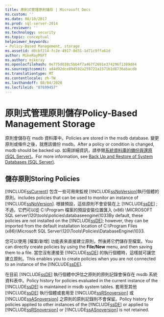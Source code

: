 ```yaml
---
title: 原則式管理原則儲存 | Microsoft Docs
ms.custom: ''
ms.date: 08/10/2017
ms.prod: sql-server-2014
ms.reviewer: ''
ms.technology: security
ms.topic: conceptual
helpviewer_keywords:
- Policy-Based Management, storage
ms.assetid: d0cbf214-fc2e-4917-8d31-1d71c9ffa61d
author: MikeRayMSFT
ms.author: mikeray
ms.openlocfilehash: 0e775d038c5bb4f7a467f2691e374296f1389d84
ms.sourcegitcommit: ad4d92dce894592a259721a1571b1d8736abacdb
ms.translationtype: MT
ms.contentlocale: zh-TW
ms.lasthandoff: 08/04/2020
ms.locfileid: "87699457"
---
```

# <a name="policy-based-management-storage"></a><span data-ttu-id="ab3a0-102">原則式管理原則儲存</span><span class="sxs-lookup"><span data-stu-id="ab3a0-102">Policy-Based Management Storage</span></span>
  <span data-ttu-id="ab3a0-103">原則會儲存在 msdb 資料庫中。</span><span class="sxs-lookup"><span data-stu-id="ab3a0-103">Policies are stored in the msdb database.</span></span> <span data-ttu-id="ab3a0-104">變更原則或條件之後，就應該備份 msdb。</span><span class="sxs-lookup"><span data-stu-id="ab3a0-104">After a policy or condition is changed, msdb should be backed up.</span></span> <span data-ttu-id="ab3a0-105">如需詳細資訊，請參閱[系統資料庫的備份與還原 &#40;SQL Server&#41;](../backup-restore/back-up-and-restore-of-system-databases-sql-server.md)。</span><span class="sxs-lookup"><span data-stu-id="ab3a0-105">For more information, see [Back Up and Restore of System Databases &#40;SQL Server&#41;](../backup-restore/back-up-and-restore-of-system-databases-sql-server.md).</span></span>  
  
## <a name="storing-policies"></a><span data-ttu-id="ab3a0-106">儲存原則</span><span class="sxs-lookup"><span data-stu-id="ab3a0-106">Storing Policies</span></span>  
 [!INCLUDE[ssCurrent](../../includes/sscurrent-md.md)] <span data-ttu-id="ab3a0-107">包含一些可用來監視 [!INCLUDE[ssNoVersion](../../includes/ssnoversion-md.md)]執行個體的原則。</span><span class="sxs-lookup"><span data-stu-id="ab3a0-107">includes policies that can be used to monitor an instance of [!INCLUDE[ssNoVersion](../../includes/ssnoversion-md.md)].</span></span> <span data-ttu-id="ab3a0-108">根據預設，這些原則不會安裝在上 [!INCLUDE[ssDE](../../includes/ssde-md.md)] ; 不過，它們可以從 C:\Program 檔案的預設安裝位置匯入 (x86) \MICROSOFT SQL server\120\tools\policies\databaseengine\1033</span><span class="sxs-lookup"><span data-stu-id="ab3a0-108">By default, these policies are not installed on the [!INCLUDE[ssDE](../../includes/ssde-md.md)]; however, they can be imported from the default installation location of C:\Program Files (x86)\Microsoft SQL Server\120\Tools\Policies\DatabaseEngine\1033.</span></span>  
  
 <span data-ttu-id="ab3a0-109">您可以使用 [檔案/新增]  功能表來直接建立原則，然後將它們儲存至檔案。</span><span class="sxs-lookup"><span data-stu-id="ab3a0-109">You can directly create policies by using the **File/New** menu, and then saving them to a file.</span></span> <span data-ttu-id="ab3a0-110">當您沒有連接至 [!INCLUDE[ssDE](../../includes/ssde-md.md)] 的執行個體時，這樣就可讓您建立原則。</span><span class="sxs-lookup"><span data-stu-id="ab3a0-110">This enables you to create policies when you are not connected to an instance of the [!INCLUDE[ssDE](../../includes/ssde-md.md)].</span></span>  
  
 <span data-ttu-id="ab3a0-111">在目前 [!INCLUDE[ssDE](../../includes/ssde-md.md)] 執行個體中評估之原則的原則記錄會保存在 msdb 系統資料表中。</span><span class="sxs-lookup"><span data-stu-id="ab3a0-111">Policy history for policies evaluated in the current instance of the [!INCLUDE[ssDE](../../includes/ssde-md.md)] is maintained in msdb system tables.</span></span> <span data-ttu-id="ab3a0-112">套用至其他 [!INCLUDE[ssDE](../../includes/ssde-md.md)] 執行個體或套用至 [!INCLUDE[ssRSnoversion](../../includes/ssrsnoversion-md.md)] 或 [!INCLUDE[ssASnoversion](../../includes/ssasnoversion-md.md)] 之原則的原則記錄則不會保留。</span><span class="sxs-lookup"><span data-stu-id="ab3a0-112">Policy history for policies applied to other instances of the [!INCLUDE[ssDE](../../includes/ssde-md.md)] or applied to [!INCLUDE[ssRSnoversion](../../includes/ssrsnoversion-md.md)] or [!INCLUDE[ssASnoversion](../../includes/ssasnoversion-md.md)] is not retained.</span></span>  
  
  
